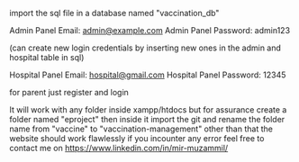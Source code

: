 import the sql file in a database named "vaccination_db"

Admin Panel Email: admin@example.com
Admin Panel Password: admin123

(can create new login credentials by inserting new ones in the admin and hospital table in sql)

Hospital Panel Email: hospital@gmail.com
Hospital Panel Password: 12345

for parent just register and login

It will work with any folder inside xampp/htdocs but for assurance create a folder named "eproject" then inside it import the git and rename the folder name from "vaccine" to "vaccination-management"
other than that the website should work flawlessly
if you incounter any error feel free to contact me on https://www.linkedin.com/in/mir-muzammil/ 
